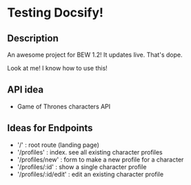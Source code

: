 # Testing Docsify!

## Description
An awesome project for BEW 1.2! It updates live. That's dope.

Look at me! I know how to use this!

## API idea
* Game of Thrones characters API

## Ideas for Endpoints
* '/' : root route (landing page)
* '/profiles' : index. see all existing character profiles
* '/profiles/new' : form to make a new profile for a character
* '/profiles/:id' : show a single character profile
* '/profiles/:id/edit' : edit an existing character profile
